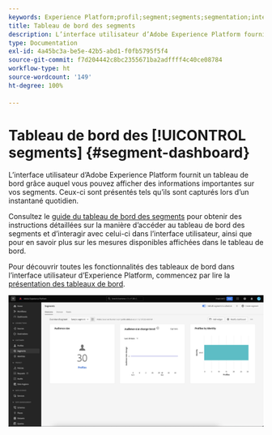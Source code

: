 ```yaml
---
keywords: Experience Platform;profil;segment;segments;segmentation;interface utilisateur;IU;personnalisation;tableau de bord des segments;tableau de bord
title: Tableau de bord des segments
description: L’interface utilisateur d’Adobe Experience Platform fournit un tableau de bord grâce auquel vous pouvez afficher les mesures importantes liées aux segments créés et gérés par votre organisation.
type: Documentation
exl-id: 4a45bc3a-be5e-42b5-abd1-f0fb5795f5f4
source-git-commit: f7d204442c8bc2355671ba2adffff4c40ce08784
workflow-type: ht
source-wordcount: '149'
ht-degree: 100%

---
```


# Tableau de bord des [!UICONTROL segments] {#segment-dashboard}

L’interface utilisateur d’Adobe Experience Platform fournit un tableau de bord grâce auquel vous pouvez afficher des informations importantes sur vos segments. Ceux-ci sont présentés tels qu’ils sont capturés lors d’un instantané quotidien.

Consultez le [guide du tableau de bord des segments](../../dashboards/guides/segments.md) pour obtenir des instructions détaillées sur la manière d’accéder au tableau de bord des segments et d’interagir avec celui-ci dans l’interface utilisateur, ainsi que pour en savoir plus sur les mesures disponibles affichées dans le tableau de bord.

Pour découvrir toutes les fonctionnalités des tableaux de bord dans l’interface utilisateur d’Experience Platform, commencez par lire la [présentation des tableaux de bord](../../dashboards/home.md).

![Le tableau de bord des segments. Trois widgets sont affichés : le widget Taille d’audience, le widget Tendance de la modification de la taille d’audience et le widget Profils par identité.](../images/ui/segment-dashboard/dashboard-overview.png)
